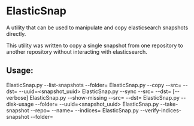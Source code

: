 # ElasticSnap
A utility that can be used to manipulate and copy elasticsearch snapshots directly.

This utility was written to copy a single snapshot from one repository to another repository without interacting with elasticsearch. 


## Usage:
  ElasticSnap.py --list-snapshots --folder=<foldername>
  ElasticSnap.py --copy --src=<folder> --dst=<folder> --uuid=<snapshot_uuid>
  ElasticSnap.py --sync --src=<folder> --dst=<folder> [--verbose]
  ElasticSnap.py --show-missing --src=<folder> --dst=<folder>
  ElasticSnap.py --disk-usage --folder=<folder> --uuid=<snapshot_uuid>
  ElasticSnap.py --take-snapshot --repo=<SnapShotRepo> --name=<SnapShotName> --indices=<IndicesList>
  ElasticSnap.py --verify-indices-snapshot --folder=<folder>


